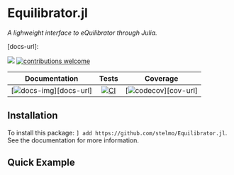 # Equilibrator.jl
*A lighweight interface to eQuilibrator through Julia.*

[docs-img]:https://img.shields.io/badge/docs-latest-blue.svg
[docs-url]: 
 
[ci-img]: https://github.com/stelmo/Equilibrator.jl/actions/workflows/ci.yml/badge.svg?branch=main
[ci-url]: https://github.com/stelmo/Equilibrator.jl/actions/workflows/ci.yml

[cov-img]: 
[cov-url]: 

[contrib]: https://img.shields.io/badge/contributions-welcome-brightgreen.svg?style=flat

[license-img]: http://img.shields.io/badge/license-MIT-brightgreen.svg?style=flat
[license-url]: LICENSE.md

[![][license-img]][license-url] [![contributions welcome][contrib]](https://github.com/stelmo/CobraTools.jl/issues)

| **Documentation** | **Tests** | **Coverage** |
|:--------------:|:-------:|:---------:|
| [![docs-img]][docs-url] | [![CI][ci-img]][ci-url] | [![codecov][cov-img]][cov-url] |


## Installation

To install this package: `] add https://github.com/stelmo/Equilibrator.jl`. See the documentation for more information.

## Quick Example
